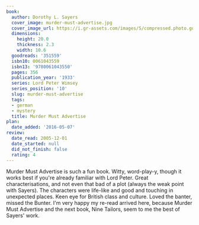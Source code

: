 ```yaml
---
book:
  author: Dorothy L. Sayers
  cover_image: murder-must-advertise.jpg
  cover_image_url: https://i.gr-assets.com/images/S/compressed.photo.goodreads.com/books/1389232617l/351559.jpg
  dimensions:
    height: 20.0
    thickness: 2.3
    width: 10.6
  goodreads: '351559'
  isbn10: 0061043559
  isbn13: '9780061043550'
  pages: 356
  publication_year: '1933'
  series: Lord Peter Wimsey
  series_position: '10'
  slug: murder-must-advertise
  tags:
  - german
  - mystery
  title: Murder Must Advertise
plan:
  date_added: '2016-05-07'
review:
  date_read: 2005-12-01
  date_started: null
  did_not_finish: false
  rating: 4
---
```


Murder Must Advertise is such a fun book. Witty, word-play-y, though it works best if you're already familiar with Lord Peter. Great characterisations, and not even that bad of a plot (always the weak point with Sayers). The characters were life-like and good and touching in unexpected places. Keen eye for British class and culture. Loved the banter, missed the Bunter. I'm very happy my re-read arrived here, because Murder Must Advertise and the next book, Nine Tailors, seem to me the best of Sayers' work.
